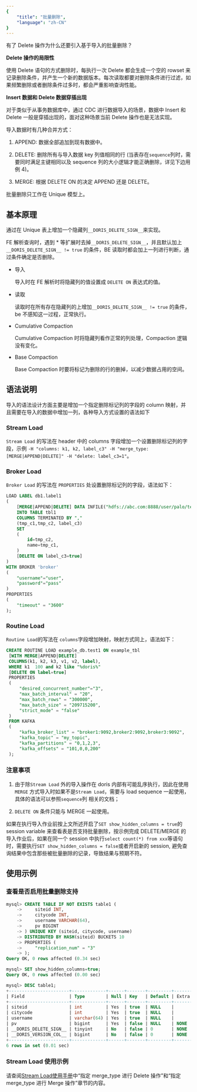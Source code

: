 ```yaml
---
{
    "title": "批量删除",
    "language": "zh-CN"
}
---
```


<!-- 
Licensed to the Apache Software Foundation (ASF) under one
or more contributor license agreements.  See the NOTICE file
distributed with this work for additional information
regarding copyright ownership.  The ASF licenses this file
to you under the Apache License, Version 2.0 (the
"License"); you may not use this file except in compliance
with the License.  You may obtain a copy of the License at

  http://www.apache.org/licenses/LICENSE-2.0

Unless required by applicable law or agreed to in writing,
software distributed under the License is distributed on an
"AS IS" BASIS, WITHOUT WARRANTIES OR CONDITIONS OF ANY
KIND, either express or implied.  See the License for the
specific language governing permissions and limitations
under the License.
-->
有了 Delete 操作为什么还要引入基于导入的批量删除？

**Delete 操作的局限性**

使用 Delete 语句的方式删除时，每执行一次 Delete 都会生成一个空的 rowset 来记录删除条件，并产生一个新的数据版本。每次读取都要对删除条件进行过滤，如果频繁删除或者删除条件过多时，都会严重影响查询性能。

**Insert 数据和 Delete 数据穿插出现**

对于类似于从事务数据库中，通过 CDC 进行数据导入的场景，数据中 Insert 和 Delete 一般是穿插出现的，面对这种场景当前 Delete 操作也是无法实现。

导入数据时有几种合并方式：

1. APPEND: 数据全部追加到现有数据中。

2. DELETE: 删除所有与导入数据 key 列值相同的行 (当表存在`sequence`列时，需要同时满足主键相同以及 sequence 列的大小逻辑才能正确删除，详见下边用例 4)。

3. MERGE: 根据 DELETE ON 的决定 APPEND 还是 DELETE。

批量删除只工作在 Unique 模型上。

## 基本原理

通过在 Unique 表上增加一个隐藏列`__DORIS_DELETE_SIGN__`来实现。

FE 解析查询时，遇到 * 等扩展时去掉`__DORIS_DELETE_SIGN__`，并且默认加上 `__DORIS_DELETE_SIGN__ != true` 的条件，BE 读取时都会加上一列进行判断，通过条件确定是否删除。

- 导入

    导入时在 FE 解析时将隐藏列的值设置成 `DELETE ON` 表达式的值。

- 读取

    读取时在所有存在隐藏列的上增加`__DORIS_DELETE_SIGN__ != true` 的条件，be 不感知这一过程，正常执行。

- Cumulative Compaction

    Cumulative Compaction 时将隐藏列看作正常的列处理，Compaction 逻辑没有变化。

- Base Compaction

    Base Compaction 时要将标记为删除的行的删掉，以减少数据占用的空间。

## 语法说明

导入的语法设计方面主要是增加一个指定删除标记列的字段的 column 映射，并且需要在导入的数据中增加一列，各种导入方式设置的语法如下

### Stream Load

`Stream Load` 的写法在 header 中的 columns 字段增加一个设置删除标记列的字段，示例 `-H "columns: k1, k2, label_c3" -H "merge_type: [MERGE|APPEND|DELETE]" -H "delete: label_c3=1"`。

### Broker Load

`Broker Load` 的写法在 `PROPERTIES` 处设置删除标记列的字段，语法如下：

```sql
LOAD LABEL db1.label1
(
    [MERGE|APPEND|DELETE] DATA INFILE("hdfs://abc.com:8888/user/palo/test/ml/file1")
    INTO TABLE tbl1
    COLUMNS TERMINATED BY ","
    (tmp_c1,tmp_c2, label_c3)
    SET
    (
        id=tmp_c2,
        name=tmp_c1,
    )
    [DELETE ON label_c3=true]
)
WITH BROKER 'broker'
(
    "username"="user",
    "password"="pass"
)
PROPERTIES
(
    "timeout" = "3600"
);
```

### Routine Load

`Routine Load`的写法在 `columns`字段增加映射，映射方式同上，语法如下：

```sql
CREATE ROUTINE LOAD example_db.test1 ON example_tbl 
 [WITH MERGE|APPEND|DELETE]
 COLUMNS(k1, k2, k3, v1, v2, label),
 WHERE k1  100 and k2 like "%doris%"
 [DELETE ON label=true]
 PROPERTIES
 (
     "desired_concurrent_number"="3",
     "max_batch_interval" = "20",
     "max_batch_rows" = "300000",
     "max_batch_size" = "209715200",
     "strict_mode" = "false"
 )
 FROM KAFKA
 (
     "kafka_broker_list" = "broker1:9092,broker2:9092,broker3:9092",
     "kafka_topic" = "my_topic",
     "kafka_partitions" = "0,1,2,3",
     "kafka_offsets" = "101,0,0,200"
 );
```

### 注意事项

1. 由于除`Stream Load` 外的导入操作在 doris 内部有可能乱序执行，因此在使用`MERGE` 方式导入时如果不是`Stream Load`，需要与 load sequence 一起使用，具体的语法可以参照`sequence`列 相关的文档；

2. `DELETE ON` 条件只能与 MERGE 一起使用。

如果在执行导入作业前按上文所述开启了`SET show_hidden_columns = true`的 session variable 来查看表是否支持批量删除，按示例完成 DELETE/MERGE 的导入作业后，如果在同一个 session 中执行`select count(*) from xxx`等语句时，需要执行`SET show_hidden_columns = false`或者开启新的 session, 避免查询结果中包含那些被批量删除的记录，导致结果与预期不符。

## 使用示例

### 查看是否启用批量删除支持

```sql
mysql> CREATE TABLE IF NOT EXISTS table1 (
    ->     siteid INT,
    ->     citycode INT,
    ->     username VARCHAR(64),
    ->     pv BIGINT
    -> ) UNIQUE KEY (siteid, citycode, username)
    -> DISTRIBUTED BY HASH(siteid) BUCKETS 10
    -> PROPERTIES (
    ->     "replication_num" = "3"
    -> );
Query OK, 0 rows affected (0.34 sec)

mysql> SET show_hidden_columns=true;
Query OK, 0 rows affected (0.00 sec)

mysql> DESC table1;
+-----------------------+-------------+------+-------+---------+-------+
| Field                 | Type        | Null | Key   | Default | Extra |
+-----------------------+-------------+------+-------+---------+-------+
| siteid                | int         | Yes  | true  | NULL    |       |
| citycode              | int         | Yes  | true  | NULL    |       |
| username              | varchar(64) | Yes  | true  | NULL    |       |
| pv                    | bigint      | Yes  | false | NULL    | NONE  |
| __DORIS_DELETE_SIGN__ | tinyint     | No   | false | 0       | NONE  |
| __DORIS_VERSION_COL__ | bigint      | No   | false | 0       | NONE  |
+-----------------------+-------------+------+-------+---------+-------+
6 rows in set (0.01 sec)
```

### Stream Load 使用示例
请查阅[Stream Load使用手册](../import/import-way/stream-load-manual.md)中“指定 merge_type 进行 Delete 操作”和“指定 merge_type 进行 Merge 操作”章节的内容。